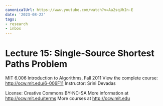 ```yaml
---
canonicalUrl: https://www.youtube.com/watch?v=Aa2sqUhIn-E
date: '2023-08-22'
tags:
- research
- inbox
---
```


# Lecture 15: Single-Source Shortest Paths Problem

MIT 6.006 Introduction to Algorithms, Fall 2011
View the complete course: http://ocw.mit.edu/6-006F11
Instructor: Srini Devadas

License: Creative Commons BY-NC-SA
More information at http://ocw.mit.edu/terms
More courses at http://ocw.mit.edu